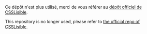 Ce dépôt n'est plus utilisé, merci de vous référer au [dépôt officiel de CSSLisible](https://github.com/Darklg/CSSLisible).

This repository is no longer used, please refer to [the official repo of CSSLisible](https://github.com/Darklg/CSSLisible).
